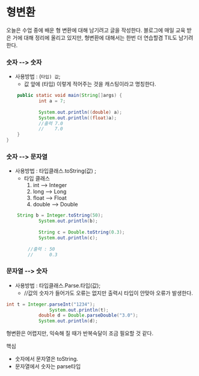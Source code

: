 # 형변환

오늘은 수업 중에 배운 형 변환에 대해 남기려고 글을 작성한다. 블로그에 매일 교육 받은 거에 대해 정리에 올리고 있지만,  형변환에 대해서는 한번 더 연습할겸 TIL도 남기려 한다.



### 숫자 --> 숫자  

* 사용방법 : (`타입) 값`;   
  * 값 앞에 (타입) 이렇게 적어주는 것을 캐스팅이라고 명칭한다.

```java
	public static void main(String[]args) {
			int a = 7;
			
			System.out.println((double) a);
			System.out.println((float)a);
			//출력 7.0
        	//	  7.0
    }
}


```

### 숫자 --> 문자열 

* 사용방법 : 타입클래스.toString(값) ; 
  * 타입 클래스 
    1. int -->  Integer
    2. long -->  Long
    3. float --> Float
    4. double --> Double

```java
	String b = Integer.toString(50);
			System.out.println(b);
			
			String c = Double.toString(0.3);
			System.out.println(c);
			
		//출력 : 50
		//		0.3
```

### 문자열 --> 숫자

* 사용방법 : 타입클래스.Parse.타입(값);
  * //값의 숫자가 들어가도 오류는 없지만 출력시 타입이 안맞아 오류가 발생한다.

```java
int t = Integer.parseInt("1234");
				System.out.println(t);
			double d = Double.parseDouble("3.0");
			System.out.println(d);
```



형변환은 어렵지만, 익숙해 질 때가 반복숙달이 조금 필요할 것 같다. 

핵심

* 숫자에서 문자열은 toString.
* 문자열에서 숫자는 parse타입